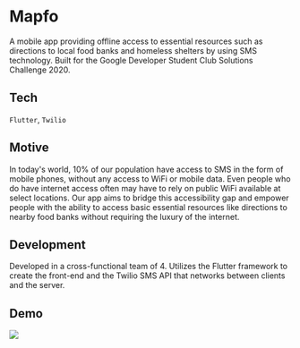 # Mapfo

A mobile app providing offline access to essential resources such as directions to local food banks and homeless shelters by using SMS technology. Built for the Google Developer Student Club Solutions Challenge 2020.

## Tech

`Flutter`, `Twilio`

## Motive
In today's world, 10% of our population have access to SMS in the form of mobile phones, without any access to WiFi or mobile data. Even people who do have internet access often may have to rely on public WiFi available at select locations. Our app aims to bridge this accessibility gap and empower people with the ability to access basic essential resources like directions to nearby food banks without requiring the luxury of the internet.

## Development

Developed in a cross-functional team of 4. Utilizes the Flutter framework to create the front-end and the Twilio SMS API that networks between clients and the server.

## Demo

![](https://i.imgur.com/VKfPuJj.png)


